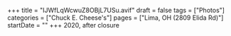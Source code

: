 +++
title = "IJWfLqWcwuZ8OBjL7USu.avif"
draft = false
tags = ["Photos"]
categories = ["Chuck E. Cheese's"]
pages = ["Lima, OH (2809 Elida Rd)"]
startDate = ""
+++
2020, after closure

